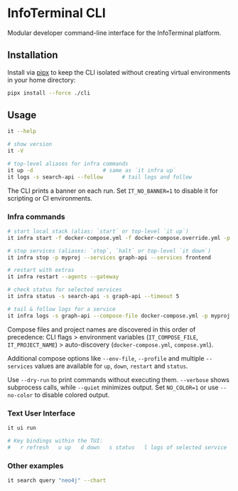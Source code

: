 # InfoTerminal CLI

Modular developer command-line interface for the InfoTerminal platform.

## Installation

Install via [pipx](https://pypa.github.io/pipx/) to keep the CLI isolated
without creating virtual environments in your home directory:

```bash
pipx install --force ./cli
```

## Usage

```bash
it --help

# show version
it -V

# top-level aliases for infra commands
it up -d                      # same as `it infra up`
it logs -s search-api --follow      # tail logs and follow
```

The CLI prints a banner on each run. Set `IT_NO_BANNER=1` to disable it
for scripting or CI environments.

### Infra commands

```bash
# start local stack (alias: `start` or top-level `it up`)
it infra start -f docker-compose.yml -f docker-compose.override.yml -p myproj -d

# stop services (aliases: `stop`, `halt` or top-level `it down`)
it infra stop -p myproj --services graph-api --services frontend

# restart with extras
it infra restart --agents --gateway

# check status for selected services
it infra status -s search-api -s graph-api --timeout 5

# tail & follow logs for a service
it infra logs -s graph-api --compose-file docker-compose.yml -p myproj --follow
```

Compose files and project names are discovered in this order of precedence:
CLI flags > environment variables (`IT_COMPOSE_FILE`, `IT_PROJECT_NAME`) >
auto-discovery (`docker-compose.yml`, `compose.yml`).

Additional compose options like `--env-file`, `--profile` and multiple
`--services` values are available for `up`, `down`, `restart` and `status`.

Use `--dry-run` to print commands without executing them. `--verbose` shows
subprocess calls, while `--quiet` minimizes output. Set `NO_COLOR=1` or use
`--no-color` to disable colored output.

### Text User Interface

```bash
it ui run

# Key bindings within the TUI:
#   r refresh   u up   d down   s status   l logs of selected service
```

### Other examples

```bash
it search query "neo4j" --chart
```
